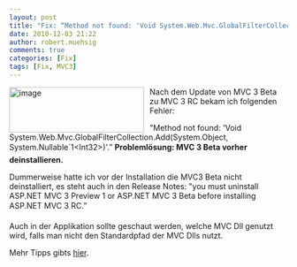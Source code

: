 ```yaml
---
layout: post
title: "Fix: “Method not found: 'Void System.Web.Mvc.GlobalFilterCollection.Add(System.Object, System.Nullable`1)'.”"
date: 2010-12-03 21:22
author: robert.muehsig
comments: true
categories: [Fix]
tags: [Fix, MVC3]
---
```

<p><a href="{{BASE_PATH}}/assets/wp-images/image1128.png"><img style="border-bottom: 0px; border-left: 0px; margin: 0px 10px 0px 0px; display: inline; border-top: 0px; border-right: 0px" title="image" border="0" alt="image" align="left" src="{{BASE_PATH}}/assets/wp-images/image_thumb310.png" width="244" height="82" /></a> Nach dem Update von MVC 3 Beta zu MVC 3 RC bekam ich folgenden Fehler: </p>  <p>"Method not found: 'Void System.Web.Mvc.GlobalFilterCollection.Add(System.Object, System.Nullable`1&lt;Int32&gt;)'.” <strong>Problemlösung: MVC 3 Beta vorher deinstallieren.</strong></p> <!--more-->  <p>Dummerweise hatte ich vor der Installation die MVC3 Beta nicht deinstalliert, es steht auch in den Release Notes: "you must uninstall ASP.NET MVC 3 Preview 1 or ASP.NET MVC 3 Beta before installing ASP.NET MVC 3 RC.”</p>  <p>Auch in der Applikation sollte geschaut werden, welche MVC Dll genutzt wird, falls man nicht den Standardpfad der MVC Dlls nutzt.</p>  <p>Mehr Tipps gibts <a href="http://stackoverflow.com/questions/4337845/error-after-updating-from-asp-mvc-3-beta-to-rc">hier</a>.</p>
